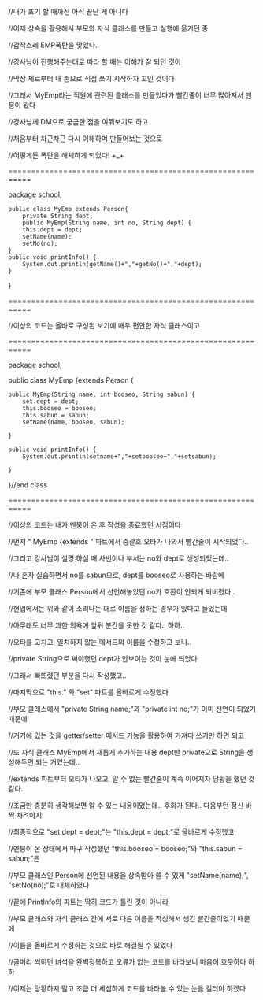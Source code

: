 
//내가 포기 할 때까진 아직 끝난 게 아니다



//어제 상속을 활용해서 부모와 자식 클래스를 만들고 실행에 옮기던 중

//갑작스레 EMP폭탄을 맞았다..

//강사님이 진행해주는대로 따라 할 때는 이해가 잘 되던 것이

//막상 제로부터 내 손으로 직접 쓰기 시작하자 꼬인 것이다

//그래서 MyEmp라는 직원에 관련된 클래스를 만들었다가 빨간줄이 너무 많아져서 멘붕이 왔다

//강사님께 DM으로 궁금한 점을 여쭤보기도 하고

//처음부터 차근차근 다시 이해하며 만들어보는 것으로

//어떻게든 폭탄을 해체하게 되었다! +_+

===========================================================

package school;

	public class MyEmp extends Person{
		private String dept;
		public MyEmp(String name, int no, String dept) {
		this.dept = dept;
		setName(name);
		setNo(no);
	}
	public void printInfo() {
		System.out.println(getName()+","+getNo()+","+dept);
	}
}

===========================================================

//이상의 코드는 올바로 구성된 보기에 매우 편안한 자식 클래스이고

===========================================================

package school;

public class MyEmp {extends Person {
	
	public MyEmp(String name, int booseo, String sabun) {
		set.dept = dept;
		this.booseo = booseo;
		this.sabun = sabun;
		setName(name, booseo, sabun);
		
	}

	public void printInfo() {
		System.out.println(setname+","+setbooseo+","+setsabun);
		
	}

}//end class

===========================================================

//이상의 코드는 내가 멘붕이 온 후 작성을 종료했던 시점이다

//먼저 " MyEmp {extends " 파트에서 중괄호 오타가 나와서 빨간줄이 시작되었다..

//그리고 강사님이 설명 하실 때 사번이나 부서는 no와 dept로 생성되었는데..

//나 혼자 실습하면서 no를 sabun으로, dept를 booseo로 사용하는 바람에

//기존에 부모 클래스 Person에서 선언해놓았던 no가 호환이 안되게 되버렸다..

//현업에서는 위와 같이 소리나는 대로 이름을 정하는 경우가 있다고 들었는데

//아무래도 너무 과한 의욕에 앞뒤 분간을 못한 것 같다.. 하하..

//오타를 고치고, 일치하지 않는 메서드의 이름을 수정하고 보니..

//private String으로 써야했던 dept가 안보이는 것이 눈에 띄었다

//그래서 빠뜨렸던 부분을 다시 작성했고..

//마지막으로 "this." 와 "set" 파트를 올바르게 수정했다

//부모 클래스에서 "private String name;"과 "private int no;"가 이미 선언이 되었기 때문에

//거기에 있는 것을 getter/setter 메서드 기능을 활용하여 가져다 쓰기만 하면 되고

//또 자식 클래스 MyEmp에서 새롭게 추가하는 내용 dept만 private으로 String을 생성해두면 되는 거였는데..

//extends 파트부터 오타가 나오고, 알 수 없는 빨간줄이 계속 이어지자 당황을 했던 것 같다..

//조금만 충분히 생각해보면 알 수 있는 내용이었는데.. 후회가 된다.. 다음부턴 정신 바짝 차려야지!

//최종적으로 "set.dept = dept;"는 "this.dept = dept;"로 올바르게 수정했고,

//멘붕이 온 상태에서 마구 작성했던 "this.booseo = booseo;"와 "this.sabun = sabun;"은

//부모 클래스인 Person에 선언된 내용을 상속받아 쓸 수 있게 "setName(name);", "setNo(no);"로 대체하였다

//끝에 PrintInfo의 파트는 딱히 코드가 틀린 것이 아니라

//부모 클래스와 자식 클래스 간에 서로 다른 이름을 작성해서 생긴 빨간줄이었기 때문에

//이름을 올바르게 수정하는 것으로 바로 해결될 수 있었다

//골머리 썩히던 녀석을 완벽정복하고 오류가 없는 코드를 바라보니 마음이 흐뭇하다 하하

//이제는 당황하지 말고 조금 더 세심하게 코드를 바라볼 수 있는 눈을 길러야 하겠다
